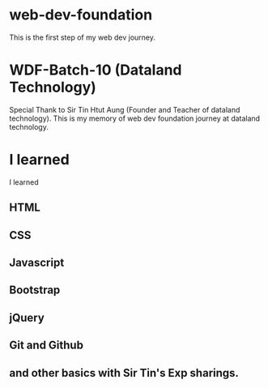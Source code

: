 # web-dev-foundation
This is the first step of my web dev journey.

# WDF-Batch-10 (Dataland Technology)
Special Thank to Sir Tin Htut Aung (Founder and Teacher of dataland technology).
This is my memory of web dev foundation journey at dataland technology.

# I learned 
I learned 
  ## HTML
  ## CSS
  ## Javascript
  ## Bootstrap
  ## jQuery
  ## Git and Github
  ## and other basics with Sir Tin's Exp sharings.

